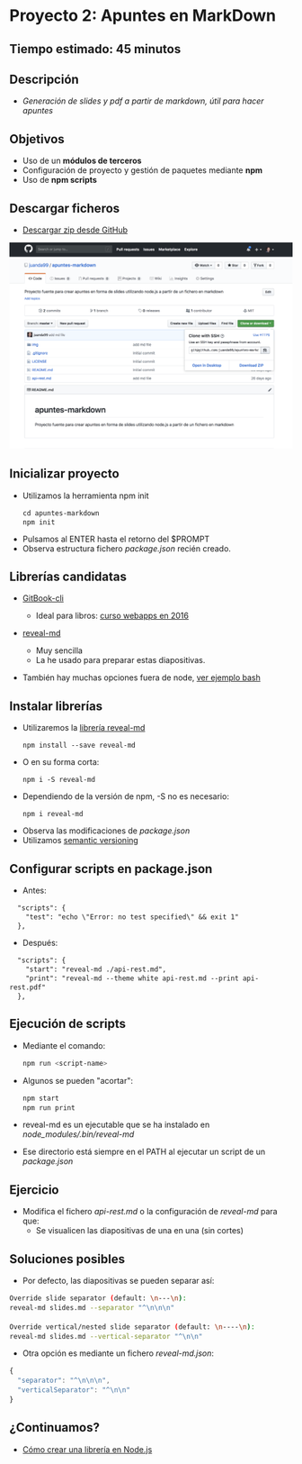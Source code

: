 # Proyecto 2:  Apuntes en MarkDown

## Tiempo estimado: 45 minutos


## Descripción

- *Generación de slides y pdf a partir de markdown, útil para hacer apuntes*


## Objetivos

- Uso de un **módulos de terceros**
- Configuración de proyecto y gestión de paquetes mediante **npm**
- Uso de **npm scripts**


## Descargar ficheros

- [Descargar zip desde GitHub](https://github.com/juanda99/apuntes-markdown)

![](img/zip-github.png)


## Inicializar proyecto

- Utilizamos la herramienta npm init
  ```
  cd apuntes-markdown
  npm init
  ```
- Pulsamos al ENTER hasta el retorno del $PROMPT
- Observa estructura fichero *package.json* recién creado.


## Librerías candidatas

- [GitBook-cli](https://www.npmjs.com/package/gitbook-cli)
  - Ideal para libros: [curso webapps en 2016](https://legacy.gitbook.com/book/juanda/webapps/details)

- [reveal-md](https://www.npmjs.com/package/reveal-md)
  - Muy sencilla
  - La he usado para preparar estas diapositivas.

- También hay muchas opciones fuera de node, [ver ejemplo bash](https://github.com/asanzdiego/markdownslides)


## Instalar librerías

- Utilizaremos la [librería reveal-md](https://www.npmjs.com/package/reveal-md)
  ```
  npm install --save reveal-md
  ```
- O en su forma corta:
  ```
  npm i -S reveal-md
  ```
- Dependiendo de la versión de npm, -S no es necesario:
  ```
  npm i reveal-md
  ```
- Observa las modificaciones de *package.json*
- Utilizamos [semantic versioning](https://docs.npmjs.com/getting-started/semantic-versioning)


## Configurar scripts en package.json

- Antes:
```
  "scripts": {
    "test": "echo \"Error: no test specified\" && exit 1"
  },
```

- Después:
```
  "scripts": {
    "start": "reveal-md ./api-rest.md",
    "print": "reveal-md --theme white api-rest.md --print api-rest.pdf"
  },
```


## Ejecución de scripts

- Mediante el comando:

  ```bash
  npm run <script-name>
  ```

- Algunos se pueden "acortar":
  
  ```bash
  npm start
  npm run print
  ```

- reveal-md es un ejecutable que se ha instalado en *node_modules/.bin/reveal-md*
- Ese directorio está siempre en el PATH al ejecutar un script de un *package.json*


## Ejercicio

- Modifica el fichero *api-rest.md* o la configuración de *reveal-md* para que:
  - Se visualicen las diapositivas de una en una (sin cortes)


## Soluciones posibles

- Por defecto, las diapositivas se pueden separar así:

```bash
Override slide separator (default: \n---\n):
reveal-md slides.md --separator "^\n\n\n"

Override vertical/nested slide separator (default: \n----\n):
reveal-md slides.md --vertical-separator "^\n\n" 
```

- Otra opción es mediante un fichero *reveal-md.json*:
```js
{
  "separator": "^\n\n\n",
  "verticalSeparator": "^\n\n"
}
```


## ¿Continuamos?

- [Cómo crear una librería en Node.js](./3-proyecto-libreria.md)